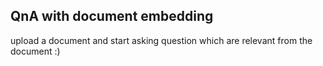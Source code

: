 ## QnA with document embedding 

upload a document and start asking question which are relevant from the document :)
